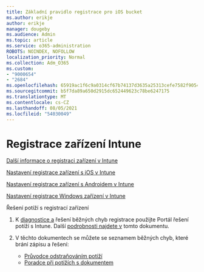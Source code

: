 ```yaml
---
title: Základní pravidlo registrace pro iOS bucket
ms.author: erikje
author: erikje
manager: dougeby
ms.audience: Admin
ms.topic: article
ms.service: o365-administration
ROBOTS: NOINDEX, NOFOLLOW
localization_priority: Normal
ms.collection: Adm_O365
ms.custom:
- "9000654"
- "2684"
ms.openlocfilehash: 65919ac1f6c9a0314cf67b74137d3635a25313cefe7582f905466e2e31387842
ms.sourcegitcommit: b5f7da89a650d2915dc652449623c78be6247175
ms.translationtype: MT
ms.contentlocale: cs-CZ
ms.lasthandoff: 08/05/2021
ms.locfileid: "54030049"
---
```

# <a name="intune-device-enrollment"></a>Registrace zařízení Intune

[Další informace o registraci zařízení v Intune](https://docs.microsoft.com/intune/enrollment/device-enrollment)

[Nastavení registrace zařízení s iOS v Intune](https://docs.microsoft.com/intune/enrollment/ios-enroll)

[Nastavení registrace zařízení s Androidem v Intune](https://docs.microsoft.com/intune/android-enroll)

[Nastavení registrace Windows zařízení v Intune](https://docs.microsoft.com/intune/windows-enroll)

Řešení potíží s registrací zařízení

1. K [diagnostice a](https://devicemanagement.microsoft.com/#blade/Microsoft_Intune_DeviceSettings/TroubleshootBlade) řešení běžných chyb registrace použijte Portál řešení potíží s Intune. Další [podrobnosti najdete v](https://docs.microsoft.com/intune/help-desk-operators) tomto dokumentu.

2. V těchto dokumentech se můžete se seznamem běžných chyb, které brání zápisu a řešení:
    - [Průvodce odstraňováním potíží](https://support.microsoft.com/help/4469913/troubleshooting-windows-device-enrollment-problems-in-microsoft-intune)
    - [Poradce při potížích s dokumentem](https://docs.microsoft.com/intune/troubleshoot-device-enrollment-in-intune)
